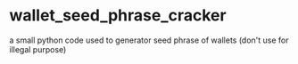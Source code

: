 # wallet_seed_phrase_cracker
a small python code used to generator seed phrase of wallets (don't use for illegal purpose)
